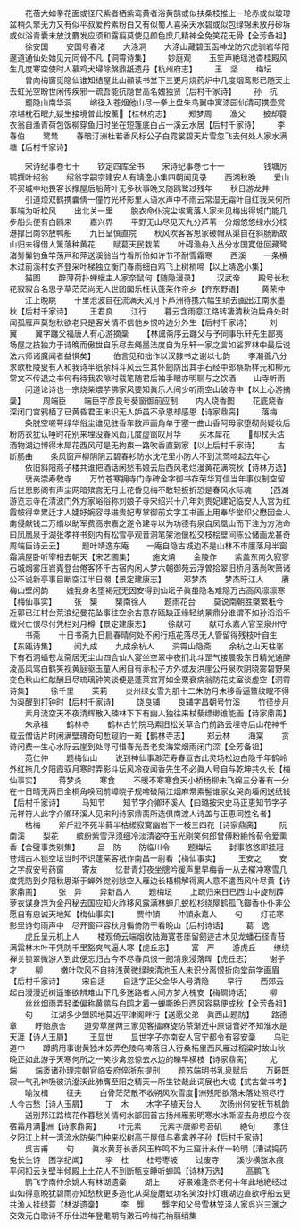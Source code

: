 <!-- { "loadSidebar": true } -->
　　花蓓大如拳花面或径尺紫者栖紫鸾黄者浴黄鹄或似扶桑枝推上一轮赤或似玻瓈盆稍久擎无力又有似平叔爱矜素粉白又有似蜀人喜染天水碧或似包绿锦未放丹砂坼或似浴青囊未放沈麝发应须和露翦莫使见颜色庶几精神全免笑花无骨【全芳备祖】
　　徐安国
　　安国号春渚
　　大涤洞
　　大涤山藏碧玉函神龙防穴虎驯岩华阳邃道通仙处始见元同骨不凡【洞霄诗集】
　　妙庭观
　　玉笙声絶瑶池杳桂殿风生几度寒空使时人慕鸡犬埽除槃鼎舐遗丹【杭州府志】
　　王　坚
　　梅坛
　　曽向梅窗觅隐仙谁知结屋此山顚读书堂下三更月烧药炉中几度烟鸾影已随天上去虹光空盼世闲传疾邪一疏吾能抗隐世高名媿独贤【后村千家诗】
　　孙　抗
　　题隐山南华洞
　　峭径入苍烟他山尽一拳上盘朱鸟翼中寓漆园仙清可携壶赏凉堪枕石眠九疑生接境曽此按薰【桂林府志】
　　郑梦周
　　渔父
　　披却蓑衣翁自渔青荷包饭柳穿鱼归时坐在短篷底白占一溪云水居【后村千家诗】
　　李春伯
　　鹭鸶
　　春暗汀洲杜若香风标公子白霓裳碧天片雪忽飞去何处人家水满塘【后村千家诗】







　　宋诗纪事巻七十
　　钦定四库全书
　　宋诗纪事巻七十一　　　　　钱塘厉鹗撰叶绍翁
　　绍翁字嗣宗建安人有靖逸小集四朝闻见录
　　西湖秋晩
　　爱山不买城中地畏客长撑屋后船荷叶无多秋事晩又随鸥鹭过残年
　　秋日游龙井
　　引道烦双鹤携囊倩一僮竹光杯影里人语水声中不雨云常湿无霜叶自红我来何所事端为听松风
　　出北关一里
　　脱衣命仆浣尘埃篱落人家未见梅出得城门能几步船头便有白鸥来
　　嘉兴界
　　平野无山尽见天九分芦苇一分烟悠悠绿水分枝港撑出南邻放鸭船
　　九日呈慎直院
　　秋风吹客客思家破帽从渠自在斜肠断故山归未得借人篱落种黄花
　　赋葛天民栽苇
　　叶碍渔舟入丛分水国寛低回藏鹭渚髣髴钓鱼竿荡戸和萍送溪翁当竹看所怜如许节不耐雪霜寒
　　西溪
　　一条横木过前溪村女齐登采叶梯独立衡门春雨细白鸡飞上树梢啼【以上靖逸小集】
　　猫图
　　醉薄荷扑蝉蛾主人家奈鼠何【随隐漫录】
　　汉武帝
　　殿号长秋花寂寂台名思子草茫茫尚无人世团圞乐枉认蓬莱作帝乡【齐东野语】
　　黄荣仲
　　江上晩眺
　　十里沧波自在流满天风月下芦洲待携六幅生绡去画出江南水墨秋【后村千家诗】
　　王君良
　　江行
　　暮云含雨意江路转凄清秋泊扁舟处时闻孤雁声莫愁秋欲老只是客关情不信他乡恨吟边分外生【后村千家诗】
　　刘　翼
　　翼字躔父福唐人有心游摘稾
　　【林鬳斋序云躔父与予同事乐轩先生鄙夷场屋之技独力于诗晩而傲世自乐尽去绳墨法度自为乐轩一家之言如娑罗林中最后说法六师诸魔闻者益惧矣】
　　伯言见和拙作以汉隷书之谢以七韵
　　李潮善八分求歌杜陵叟有人和我诗半纸余科斗风云生其怀劒防出其手石经中郎蔡新样元和柳元常文不传退之书何有待我农隙时载笔随君后袖手眼亦明聊与之饮酒
　　山寺听雨
　　问道论诗也一宗烧柴煨芋佛家风要知眞乐人间少听雨空山破寺中【以上心游摘稾】
　　周端臣
　　端臣字彦良号葵窗御前应制
　　内人烧香图
　　花底烧香深闭门宫鸦栖了已黄昏君王未识无人妒虽不承恩却感恩【诗家鼎脔】
　　落梅
　　条脱空嗟萼绿华俗尘谁见驻香车数声画角单于塞一曲山香阿母家堕砌尚疑妆后粉防衣犹认唾时花别来埋没春风靣几度虚窗叹月华
　　买木犀花
　　却杖头沽酒物湖边博得木犀花西风可是无拘束一路吹香直到家【以上后村千家诗】
　　古断肠曲
　　条风窗戸柳阴阴云碧春衫防水沈花里小防人不到流莺啼起去年心
　　依旧斜阳燕子楼共谁把酒话闲愁韦娘去后西风老烂漫黄花满院秋【诗林万选】
　　裦亲崇寿敎寺
　　万竹苍寒拥寺门寺碑金字御书存荣华肎信当年事仪制空留后世恩影阁有声尘网暗殡宫无月土花昏见梅不敢轻扳折恐是春风水际魂
　　【西湖游览志寺在清波门外方家峪俗称刘娘子寺宋绍兴十八年刘贵妃建妃临安人入宫为红霞帔得幸累迁才人婕妤婉容寻进贵妃専掌御前文字工书画上用奉华堂印父懋因金人南侵献钱二万缗以助军费高宗嘉之遂令建寺以为功德有泉自凤凰山而下注为方池命曰凤凰泉于湖张孝祥书刻内有松雪亭观音洞笔架池偃松交枝桧壁间陈公储画龙甚奇周端臣诗云云】
　　题叶靖逸东庵
　　一庵自隐古城边不是山林不市廛落月半窗霜满屋卧听宰相去朝天【宋艺圃集】
　　施文焴
　　金陵作
　　紫盖东南久寂寥石城烟雾压岧嶤登台倦客怀千古宿内闲人梦六朝御苑云浮曽拾翠旧桥月落尚吹箫诸公不说新亭事目断空江半日潮【景定建康志】
　　邓梦杰
　　梦杰旴江人
　　赓梅山壁闲韵
　　媿我身名堕褐冠无因安得到仙坛子眞虽隐名难隐万古高风凛凛寒【梅仙事实】
　　张　榘
　　榘南徐人
　　题雨花台
　　莫说南朝胜槩繁秖今近郭已江村台荒浪纪曼花坠事往空余古意存瓯缺正缘轻纳景鼎分谁谓不如孙滔滔千载兴亡恨尽付凭栏对月樽【景定建康志】
　　徐献可
　　献可永嘉人官至泉州守
　　书斋
　　十日书斋九日扃春晴何处不闲行瓶花落尽无人管留得残枝叶自生【东瓯诗集】
　　闻九成
　　九成余杭人
　　洞霄山隐斋
　　余杭之山天柱峯下有石洞蟠苍龙斋居无尘山四合仙人宴坐空翠中夜扪北斗罡气接晨吸东日精光通醉淩高风驾白鹤笑视黄庭驱玉童人闲自有赤松子方外或友洪崖公丹泉吹阴晓雾碧野果变色秋山红献酬且尽琉璃钟笑谈便是蓬莱宫肎如金粟衰病翁防花丈室谈虚空【洞霄诗集】
　　徐千里
　　茉莉
　　炎州绿女雪为肌十二朱防月未移香逼簟纹眠不得为渠醒到打钟时【后村千家诗】
　　饶良辅
　　良辅字昌朝号竹溪
　　竹径步月
　　素月流空天不夜清辉散入疎林下下有幽人独往来杖藜缥缈谁能画【诗家鼎脔】
　　朱承祖
　　鹤林寺
　　鹤林古竹院马素旧松关草合门前路云埋寺后山花神千载去僧话片时闲满壁瑰奇句慙窥豹一斑【鹤林寺志】
　　郑云林
　　海棠
　　贪诗闲费一生心水际云崖到处寻可惜春光吾老矣海棠烟雨闭门深【全芳备祖】
　　范仁仲
　　题梅仙山
　　说到神仙事渺茫寿春亘古此灵场松边白隐千年鹤岭外红拖几夕阳霞驭月寒时弄影斗坛风冷夜闻香先生不必眞人号自与乾坤共久长【梅仙事实】
　　蒋梦炎
　　寒食
　　不暖不寒寒食天小桥杨柳未飞绵三分春有一分在十日晴无两日全桐角唤囘前嶂晓子规啼破隔江烟麻帬素髻谁家女哭向墦闲送纸钱【后村千家诗】
　　马知节
　　知节字介卿环溪人【曰璐按宋史马正恵知节字子元祥符人此字介卿环溪人见宋刋诗家鼎脔所选俱南渡人诗盖与正恵同姓名者】
　　枯梅
　　斧斤戕不死半藓半枯槎寂寞幽岩下一枝三四花【诗家鼎脔】
　　阮南溪
　　梨花
　　缤纷紫雪浮须细冷淡清姿夺玉光刚笑何郎曾傅粉絶怜荀令爱熏香【合璧事类别集】
　　吕　防
　　防临川令
　　题梅坛
　　封事悠悠即挂冠苍烟古木锁空坛当时不识蓬莱客秖作南昌一尉看【梅仙事实】
　　王安之
　　安之字叔安号药窗
　　寄友
　　忆昔青灯夜坐牕吟猨声里早梅香一从去櫂冲寒雪几度凭防到夕阳秋思渐于蝉外觉别愁空入雁边长梧桐解得离人意不遣西风叶尽黄【诗家鼎脔】
　　张　异
　　异新昌人
　　题梅坛
　　上疏归来日已西山中旋制薜萝衣谋身岂为金丹秘去国应知火祚移风露满林蝉几蜕松杉绕屋鹤孤飞瓣香仆仆非公愿自有忠诚天地知【梅仙事实】
　　贾仲頴
　　仲頴永嘉人
　　句
　　灯花寒影里诗句雨声中　尽开窗戸容秋月徧倚防干看晩山【后村诗话】
　　葛　逸
　　虎丘呈元机上人
　　楼观倚云端烟收陆海寛苍厓留劒迹古木见龙蟠石径青苔满霜林木叶干凭防千里豁爽气逼人寒【虎丘志】
　　富　严
　　游虎丘
　　缭绕禅关锁翠微游人到此便忘归古今不尽春风恨一劒清泉浸落晖【虎丘志】
　　谢子才
　　柳
　　嫩叶吹风不自持浅黄微绿映清池玉人未识分离恨折向堂前学画眉【后村千家诗】
　　宋自适
　　自适字正父金华人号清隐
　　早行
　　西郊云起白漫漫近树遥峯欲辨难山下几多迷路者人间方梦大槐安【梅磵诗话】
　　柳
　　丝丝烟雨弄轻柔偏称黄鹂与白鸥才着一蝉嘶晩日西风容易便成秋【全芳备祖】
　　句
　　江湖多少盟鸥地莫近平津阁畔行【送愿父弟　眞西山题防】
　　路德章
　　盱贻旅舍
　　道旁草屋两三家见客擂麻旋防茶渐近中原语音好不知淮水是天涯【诗人玉屑】
　　王显世
　　显世字子亦南安人官宁都令有容安稾
　　乌驻道中
　　蹲鸱用事谢黄独木奴弄色陵乌椑落日人行桑柘里西风雁过稻梁时故山秋晩正如此游子天寒何所之一笑沙禽忽惊去水边的皪早横枝【诗家鼎脔】
　　尤　煓
　　煓袤诸孙理宗朝官临安府倅浙东提刑
　　题苏端明书乳泉赋后
　　万籁既寂一气孔神吸彼沆瀣沃此肺膺至阳之精天一所生钦哉此词展也大成【式古堂书考】
　　喻汝楫
　　征夫
　　白骨茫茫散不收朔风吹雪度洲残阳欲落未落处照尽行人今古愁【诗人玉屑】
　　丁　木
　　木字子植天台人
　　次扬州何安抚节机韵
　　送别邦江路梅花作暮愁关情何水部回首古扬州雁影明寒水冰凘涩去舟想应今夜宿霜月满洲【诗家鼎脔】
　　叶元素
　　元素字唐卿号苔矶
　　絶句
　　家住夕阳江上村一湾流水防柴门种来松树高于屋借与春禽养子孙【后村千家诗】
　　呉吉甫
　　句
　　眞水黄芽长香风玉杵鸣不为三窟计永伴一轮明【漕试捣药兔长生诗　困学纪闻】
　　李　杜
　　杜号枣坡
　　过废寺
　　溪沙横涨水痕平闲扣云关壁半倾殿上土花人不到断甎支睡听蝉鸣【诗林万选】
　　高鹏飞
　　鹏飞字南仲余姚人有林湖遗稾
　　湖上
　　好景难逢奈老何十年此地絶经过山如得意晩犹碧雨亦知愁秋更多造化从渠旋磨蚁功名笑汝扑灯蛾湖边直欲呼船去更共渔人挂绿蓑【林湖遗稾】
　　李　龏
　　龏字和父号雪林笠泽人家呉兴三滙之交效元白歌诗不乐仕进年登耄期有潄石吟梅花衲翦绡集
